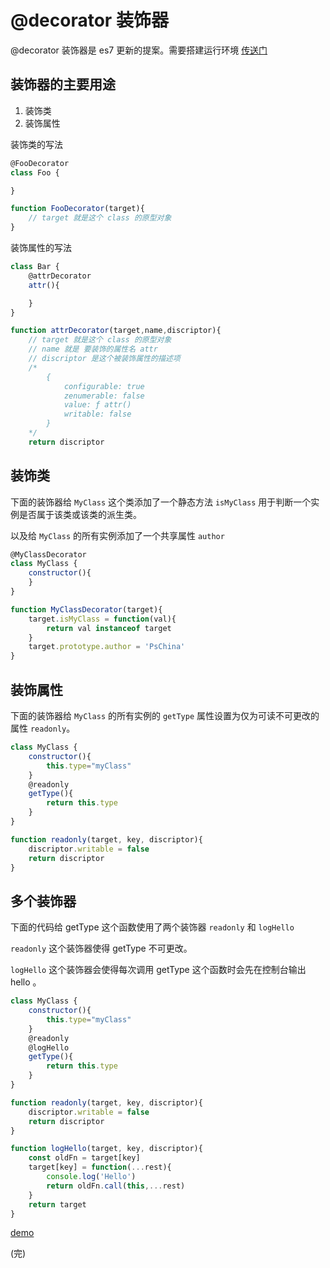 # @decorator 装饰器

@decorator 装饰器是 es7 更新的提案。需要搭建运行环境 [传送门](https://github.com/PsChina/Vue/blob/master/webpack/webpack-decorator.md)

## 装饰器的主要用途 

1. 装饰类   
1. 装饰属性 


装饰类的写法    
```js
@FooDecorator
class Foo {

}

function FooDecorator(target){
    // target 就是这个 class 的原型对象
}
```

装饰属性的写法

```js
class Bar {
    @attrDecorator
    attr(){

    }
}

function attrDecorator(target,name,discriptor){
    // target 就是这个 class 的原型对象
    // name 就是 要装饰的属性名 attr
    // discriptor 是这个被装饰属性的描述项 
    /*  
        {
            configurable: true
            zenumerable: false
            value: ƒ attr()
            writable: false
        }   
    */
    return discriptor
```

## 装饰类

下面的装饰器给 `MyClass` 这个类添加了一个静态方法 `isMyClass` 用于判断一个实例是否属于该类或该类的派生类。 

以及给 `MyClass` 的所有实例添加了一个共享属性 `author`
```js
@MyClassDecorator
class MyClass {
	constructor(){
	}
}

function MyClassDecorator(target){
	target.isMyClass = function(val){
        return val instanceof target
    }
	target.prototype.author = 'PsChina'
}
```

## 装饰属性

下面的装饰器给 `MyClass` 的所有实例的 `getType` 属性设置为仅为可读不可更改的属性 `readonly`。

```js
class MyClass {
	constructor(){
		this.type="myClass"
	}
	@readonly
	getType(){
		return this.type
	}
}

function readonly(target, key, discriptor){
	discriptor.writable = false
	return discriptor
}
```

## 多个装饰器

下面的代码给 getType 这个函数使用了两个装饰器 `readonly` 和 `logHello`

`readonly` 这个装饰器使得 getType 不可更改。

`logHello` 这个装饰器会使得每次调用 getType 这个函数时会先在控制台输出 hello 。

```js
class MyClass {
	constructor(){
		this.type="myClass"
	}
	@readonly
	@logHello
	getType(){
		return this.type
	}
}

function readonly(target, key, discriptor){
	discriptor.writable = false
	return discriptor
}

function logHello(target, key, discriptor){
	const oldFn = target[key]
    target[key] = function(...rest){
        console.log('Hello')
        return oldFn.call(this,...rest)
    }
    return target
}
```

[demo](https://github.com/PsChina/Vue/tree/master/es6/decorator-demo/)

(完)